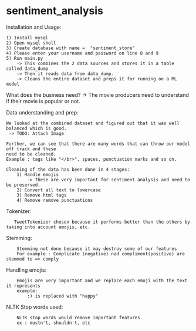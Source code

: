 # sentiment_analysis
Installation and Usage:

    1) Install mysql
    2) Open mysql shell
    3) Create database with name =  "sentiment_store"
    4) Please enter your username and password on line 8 and 9
    5) Run main.py
        -> This combines the 2 data sources and stores it in a table called data_dump
        -> Then it reads data from data_dump.
        -> Cleans the entire dataset and preps it for running on a ML model
        

What does the business need?
 -> The movie producers need to understand if their movie is popular or not.

Data understanding and prep:

    We looked at the combined dataset and figured out that it was well balanced which is good.
     -> TODO: Attach Image

    Further, we can see that there are many words that can throw our model off track and these
    need to be cleaned.
    Example : tags like "</br>", spaces, punctuation marks and so on.

    Cleaning of the data has been done in 4 stages:
        1) Handle emojis
            -> These are very important for sentiment analysis and need to be preserved.
        2) Convert all text to lowercase
        3) Remove html tags
        4) Remove remove punctuations


   Tokenizer:
   
       TweetTokenizer chosen because it performs better than the others by taking into account emojis, etc.

   Stemming:
   
        Stemming not done because it may destroy some of our features
        For example : Complicate (negative) nad compliment(positive) are stemmed to => comply
        

   Handling emojis:
   
        Emojis are very important and we replace each emoji with the text it represents
        example:
            :) is replaced with "happy"

   NLTK Stop words used:
   
        NLTK stop words would remove important features
        ex : mustn't, shouldn't, etc


